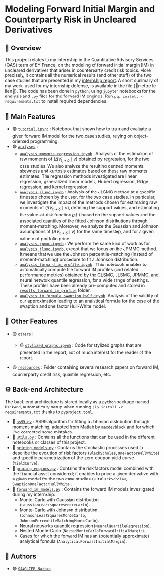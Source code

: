 # Modeling Forward Initial Margin and Counterparty Risk in Uncleared Derivatives

## 📘 Overview 
This project relates to my internship in the Quantitative Advisory Services (QAS) team of EY France, on the modeling of forward initial margin (IM) in uncleared derivatives that arises in counterparty credit risk topics. More precisely, it contains all the numerical results (and other stuff) of the two case studies that are presented in my [internship report](report.pdf). A short summary of my work, used for my internship defense, is available in the file (🔴mettre le lien🔴). The code has been done in `python`, using `jupyter` notebooks for the analysis and `.py` files for the forward IM engines. Run `pip install -r requirements.txt` to install required dependencies.

## 🚀 Main Features
- 🟢 [`tutorial.ipynb`](tutorial.ipynb) : Notebook that shows how to train and evaluate a given forward IM model for the two case studies, relying on object-oriented programming.
- 🟢 [`analyses`](analyses/) : 
    - [`analysis_moments_regression.ipynb`](analyses/analysis_moments_regression.ipynb) : Analysis of the estimation of raw moments of $\left(\Delta V_{t_i+\delta} \mid v\right)$ obtained by regression, for the two case studies. We also analyze the resulting centred moments, skewness and kurtosis estimates based on these raw moments estimates. The regression methods investigated are linear regression, generalized linear models, Hubert regression, Ridge regression, and kernel regression.
    - [`analysis_jlsmc.ipynb`](analyses/analysis_jlsmc.ipynb) : Analysis of the JLSMC method at a specific timestep chosen by the user, for the two case studies. In particular, we investigate the impact of the methods chosen for estimating raw moments of $\left(\Delta V_{t_i+\delta} \mid v\right)$, defining the support values, and estimating the value-at-risk function $g_i(\cdot)$ based on the support values and the associated quantiles of the fitted Johnson distributions through moment-matching. Moreover, we analyze the Gaussian and Johnson assumptions of $\left(\Delta V_{t_i+\delta} \mid v\right)$ for the same timestep, and for a given value $v$ of portfolio price.
    - [`analysis_jpmmc.ipynb`](analyses/analysis_jpmmc.ipynb) : We perform the same kind of work as for [`analysis_jlsmc.ipynb`](analysis_jlsmc.ipynb), except that we focus on the JPMMC method. It means that we use the Johnson percentile-matching (instead of moment-matching) procedure to fit a Johnson distribution.
    - [`analysis_forward_im_profile.ipynb`](analyses/analysis_forward_im_profile.ipynb) : This notebook enables to automatically compute the forward IM profiles (and related performance metrics) obtained by the GLSMC, JLSMC, JPMMC, and neural network quantile regression, for a wide range of settings. These profiles have been already pre-computed and stored in [`results_forward_im_profile`](analyses/results_forward_im_profile/) folder.
    - [`analysis_im_formula_swaption_hw1f.ipynb`](analyses/analysis_im_formula_swaption_hw1f.ipynb) :Analysis of the validity of our approximation leading to an analytical formula for the case of the swaption and one factor Hull-White model.

## 📑 Other Features

- 🟡 [`others`](others/) : 
    - 🟡 [`stylized_graphs.ipynb`](others/stylized_graphs.ipynb) : Code for stylized graphs that are presented in the report, not of much interest for the reader of the report.

- 🟡 [`ressources`](ressources/) : Folder containing several research papers on forward IM, counterparty credit risk, quantile regression, etc.

## ⚙️ Back-end Architecture
The back-end architecture is stored locally as a `python` package named `backend`, automatically setup when running `pip install -r requirements.txt` thanks to [`pyproject.toml`](pyproject.toml).
- 🔵 [`as99.py`](as99.py) : AS99 algorithm for fitting a Johnson distribution through moment-matching, adapted from Matlab by [`maxdevblock`](https://github.com/maxdevblock) and for which I've corrected some mistakes.
- 🔵 [`utils.py`](utils.py) : Contains all the functions that can be used in the different notebooks or classes of this project.
- 🔵 [`pricing_models.py`](pricing_models.py) : Contains the stochastic processes used to describe the evolution of risk factors (`BlackScholes`, `OneFactorHullWhite`) and specific parametrization of the zero-coupon yield curve (`YieldCurve`).
- 🔵 [`pricing_engines.py`](pricing_engines.py) : Contains the risk factors model combined with the financial asset considered; it enables to price a given derivative with a given model for the two case studies (`PutBlackScholes`, `SwaptionOneFactorHullWhite`).
- 🔵 [`forward_im_models.py`](forward_im_models.py) : Contains the forward IM models investigated during my internship:
    - Monte-Carlo with Gaussian distribution (`GaussianLeastSquaresMonteCarlo`).
    - Monte-Carlo with Johnson distribution (`JohnsonLeastSquaresMonteCarlo`, `JohnsonPercentileMatchingMonteCarlo`).
    - Neural networks quantile regression (`NeuralQuantileRegression`).
    - Nested Monte-Carlo (`NestedMonteCarloForwardInitialMargin`).
    - Cases for which the forward IM has an (potentially approximate) analytical formula (`AnalyticalForwardInitialMargin`).

## 👤 Authors
- 🟣 [`SANGLIER Nathan`](https://github.com/Nathan-Sanglier)